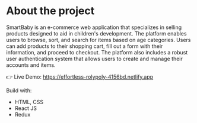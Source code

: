 # About the project 
SmartBaby is an e-commerce web application that specializes in selling products designed to aid in children's development. The platform enables users to browse, sort, and search for items based on age categories. Users can add products to their shopping cart, fill out a form with their information, and proceed to checkout. The platform also includes a robust user authentication system that allows users to create and manage their accounts and items.

👉 Live Demo: https://effortless-rolypoly-4156bd.netlify.app

Build with:
* HTML, CSS
* React JS
* Redux
